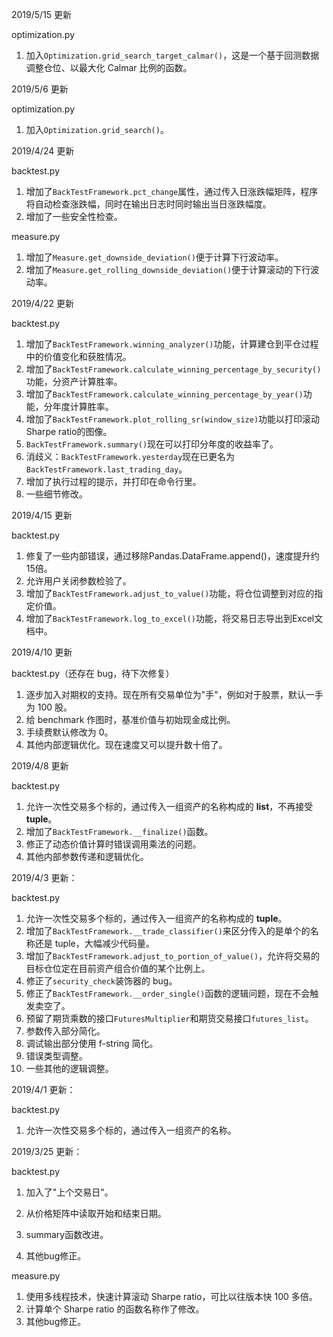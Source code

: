 2019/5/15 更新

optimization.py

1. 加入`Optimization.grid_search_target_calmar()`，这是一个基于回测数据调整仓位、以最大化 Calmar 比例的函数。



2019/5/6 更新

optimization.py

1. 加入`Optimization.grid_search()`。



2019/4/24 更新

backtest.py

1. 增加了``BackTestFramework.pct_change``属性，通过传入日涨跌幅矩阵，程序将自动检查涨跌幅，同时在输出日志时同时输出当日涨跌幅度。
2. 增加了一些安全性检查。

measure.py

1. 增加了``Measure.get_downside_deviation()``便于计算下行波动率。
2. 增加了``Measure.get_rolling_downside_deviation()``便于计算滚动的下行波动率。



2019/4/22 更新

backtest.py

1. 增加了``BackTestFramework.winning_analyzer()``功能，计算建仓到平仓过程中的价值变化和获胜情况。
2. 增加了``BackTestFramework.calculate_winning_percentage_by_security()``功能，分资产计算胜率。
3. 增加了``BackTestFramework.calculate_winning_percentage_by_year()``功能，分年度计算胜率。
4. 增加了``BackTestFramework.plot_rolling_sr(window_size)``功能以打印滚动Sharpe ratio的图像。
5. ``BackTestFramework.summary()``现在可以打印分年度的收益率了。
6. 消歧义：``BackTestFramework.yesterday``现在已更名为``BackTestFramework.last_trading_day``。
7. 增加了执行过程的提示，并打印在命令行里。
8. 一些细节修改。



2019/4/15 更新

backtest.py

1. 修复了一些内部错误，通过移除Pandas.DataFrame.append()，速度提升约15倍。
2. 允许用户关闭参数检验了。
3. 增加了``BackTestFramework.adjust_to_value()``功能，将仓位调整到对应的指定价值。
4. 增加了``BackTestFramework.log_to_excel()``功能，将交易日志导出到Excel文档中。



2019/4/10 更新

backtest.py（还存在 bug，待下次修复）

1. 逐步加入对期权的支持。现在所有交易单位为"手"，例如对于股票，默认一手为 100 股。
2. 给 benchmark 作图时，基准价值与初始现金成比例。
3. 手续费默认修改为 0。
4. 其他内部逻辑优化。现在速度又可以提升数十倍了。



2019/4/8 更新

backtest.py

1. 允许一次性交易多个标的，通过传入一组资产的名称构成的 **list**，不再接受 **tuple**。
2. 增加了``BackTestFramework.__finalize()``函数。
3. 修正了动态价值计算时错误调用乘法的问题。
4. 其他内部参数传递和逻辑优化。



2019/4/3 更新：

backtest.py

1. 允许一次性交易多个标的，通过传入一组资产的名称构成的 **tuple**。
2. 增加了``BackTestFramework.__trade_classifier()``来区分传入的是单个的名称还是 tuple，大幅减少代码量。
3. 增加了``BackTestFramework.adjust_to_portion_of_value()``，允许将交易的目标仓位定在目前资产组合价值的某个比例上。
4. 修正了``security_check``装饰器的 bug。
5. 修正了``BackTestFramework.__order_single()``函数的逻辑问题，现在不会触发卖空了。
6. 预留了期货乘数的接口``FuturesMultiplier``和期货交易接口``futures_list``。
7. 参数传入部分简化。
8. 调试输出部分使用 f-string 简化。
9. 错误类型调整。
10. 一些其他的逻辑调整。



2019/4/1 更新：

backtest.py

1. 允许一次性交易多个标的，通过传入一组资产的名称。



2019/3/25 更新：

backtest.py

1. 加入了"上个交易日"。

2. 从价格矩阵中读取开始和结束日期。
3. summary函数改进。
4. 其他bug修正。

measure.py

1. 使用多线程技术，快速计算滚动 Sharpe ratio，可比以往版本快 100 多倍。
2. 计算单个 Sharpe ratio 的函数名称作了修改。
3. 其他bug修正。